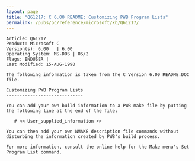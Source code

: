 ```yaml
---
layout: page
title: "Q61217: C 6.00 README: Customizing PWB Program Lists"
permalink: /pubs/pc/reference/microsoft/kb/Q61217/
---
```


	Article: Q61217
	Product: Microsoft C
	Version(s): 6.00   | 6.00
	Operating System: MS-DOS | OS/2
	Flags: ENDUSER |
	Last Modified: 15-AUG-1990
	
	The following information is taken from the C Version 6.00 README.DOC
	file.
	
	Customizing PWB Program Lists
	-----------------------------
	
	You can add your own build information to a PWB make file by putting
	the following line at the end of the file:
	
	   # << User_supplied_information >>
	
	You can then add your own NMAKE description file commands without
	disturbing the information created by PWB's build process.
	
	For more information, consult the online help for the Make menu's Set
	Program List command.
